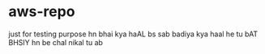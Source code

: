 # aws-repo
just for testing purpose
hn bhai kya haAL
bs sab badiya kya haal he
tu bAT BHSIY
hn be chal nikal tu ab 

